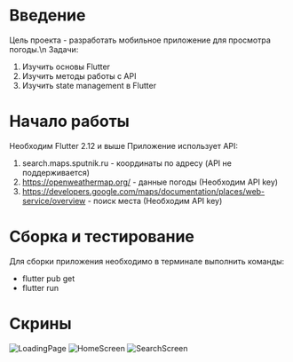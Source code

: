 # Введение 
Цель проекта - разработать мобильное приложение для просмотра погоды.\n
Задачи:
1. Изучить основы Flutter
2. Изучить методы работы с API
3. Изучить state management в Flutter

# Начало работы
Необходим Flutter 2.12 и выше
Приложение использует API:
1. search.maps.sputnik.ru - координаты по адресу (API не поддерживается)
2. https://openweathermap.org/ - данные погоды (Необходим API key)
3. https://developers.google.com/maps/documentation/places/web-service/overview - поиск места (Необходим API key)

# Сборка и тестирование
Для сборки приложения необходимо в терминале выполнить команды:
- flutter pub get
- flutter run

# Скрины
![LoadingPage](https://user-images.githubusercontent.com/80877621/196799182-cb22c161-0775-41c7-b2a8-c5b5368575e2.png)
![HomeScreen](https://user-images.githubusercontent.com/80877621/196799212-c8749407-4389-45d2-bafe-586ef88d6b5e.png)
![SearchScreen](https://user-images.githubusercontent.com/80877621/196799249-95f79e79-3d2b-411b-8eb5-4cf51fd70a2a.png)
